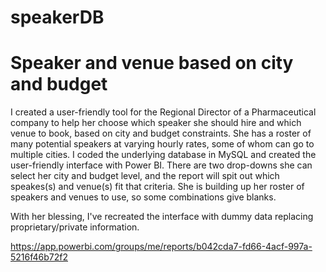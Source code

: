 # speakerDB
# Speaker and venue based on city and budget
I created a user-friendly tool for the Regional Director of a Pharmaceutical company to help her choose which speaker she should hire and which venue to book, based on city and budget constraints. She has a roster of many potential speakers at varying hourly rates, some of whom can go to multiple cities. I coded the underlying database in MySQL and created the user-friendly interface with Power BI. There are two drop-downs she can select her city and budget level, and the report will spit out which speakes(s) and venue(s) fit that criteria. She is building up her roster of speakers and venues to use, so some combinations give blanks. 

With her blessing, I've recreated the interface with dummy data replacing proprietary/private information. 

https://app.powerbi.com/groups/me/reports/b042cda7-fd66-4acf-997a-5216f46b72f2
